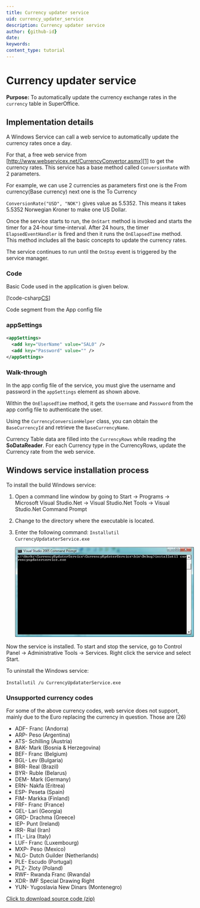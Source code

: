 ```yaml
---
title: Currency updater service
uid: currency_updater_service
description: Currency updater service
author: {github-id}
date: 
keywords: 
content_type: tutorial 
---
```


# Currency updater service

**Purpose:** To automatically update the currency exchange rates in the `currency` table in SuperOffice.

## Implementation details

A Windows Service can call a web service to automatically update the currency rates once a day.

For that, a free web service from [http://www.webservicex.net/CurrencyConvertor.asmx][1] to get the currency rates. This service has a base method called `ConversionRate` with 2 parameters.

For example, we can use 2 currencies as parameters first one is the From currency(Base currency) next one is the To Currency

`ConversionRate("USD", "NOK")` gives value as 5.5352. This means it takes 5.5352 Norwegian Kroner to make one US Dollar.

Once the service starts to run, the `OnStart` method is invoked and starts the timer for a 24-hour time-interval. After 24 hours, the timer `ElapsedEventHandler` is fired and then it runs the `OnElapsedTime` method. This method includes all the basic concepts to update the currency rates.

The service continues to run until the `OnStop` event is triggered by the service manager.

### Code

Basic Code used in the application is given below.

[!code-csharp[CS](includes/currency-converter.cs)]

Code segment from the App config file

### appSettings

```XML
<appSettings>
  <add key="UserName" value="SAL0" />
  <add key="Password" value="" />
</appSettings>
```

### Walk-through

In the app config file of the service, you must give the username and password in the `appSettings` element as shown above.

Within the `OnElapsedTime` method, it gets the `Username` and `Password` from the app config file to authenticate the user.

Using the `CurrencyConversionHelper` class, you can obtain the `BaseCurrencyId` and retrieve the `BaseCurrencyName`.

Currency Table data are filled into the `CurrencyRows` while reading the **SoDataReader**. For each Currency type in the CurrencyRows, update the Currency rate from the web service.

## Windows service installation process

To install the build Windows service:

1. Open a command line window by going to Start -&gt; Programs -&gt; Microsoft Visual Studio.Net -&gt; Visual Studio.Net Tools -&gt; Visual Studio.Net Command Prompt
2. Change to the directory where the executable is located.
3. Enter the following command: `Installutil CurrencyUpdataterService.exe`

    ![01][img1]

Now the service is installed. To start and stop the service, go to Control Panel -&gt; Administrative Tools -&gt; Services.  Right click the service and select Start.

To uninstall the Windows service:

`Installutil /u CurrencyUpdataterService.exe`

### Unsupported currency codes

For some of the above currency codes, web service does not support,  mainly due to the Euro replacing the currency in question. Those are (26)

* ADF- Franc (Andorra)
* ARP- Peso (Argentina)
* ATS- Schilling (Austria)
* BAK- Mark (Bosnia & Herzegovina)
* BEF- Franc (Belgium)
* BGL- Lev (Bulgaria)
* BRR- Real (Brazil)
* BYR- Ruble (Belarus)
* DEM- Mark (Germany)
* ERN- Nakfa (Eritrea)
* ESP- Peseta (Spain)
* FIM- Markka (Finland)
* FRF- Franc (France)
* GEL- Lari (Georgia)
* GRD- Drachma (Greece)
* IEP- Punt (Ireland)
* IRR- Rial (Iran)
* ITL- Lira (Italy)
* LUF- Franc (Luxembourg)
* MXP- Peso (Mexico)
* NLG- Dutch Guilder (Netherlands)
* PLE- Escudo (Portugal)
* PLZ- Zloty (Poland)
* RWF- Rwanda Franc (Rwanda)
* XDR- IMF Special Drawing Right
* YUN- Yugoslavia New Dinars (Montenegro)

<a href="../../../assets/downloads/api/currencyupdaterservice.zip" download>Click to download source code (zip)</a>

<!-- Referenced links -->
[1]: http://www.webservicex.net/CurrencyConvertor.asmx

<!-- Referenced images -->
[img1]: media/image021.jpg

